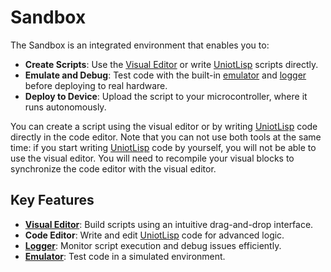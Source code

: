 # Sandbox

The Sandbox is an integrated environment that enables you to:

* **Create Scripts**: Use the [Visual Editor](visual-block-editor/) or write [UniotLisp](../../advanced/uniot-lisp/language-description.md) scripts directly.
* **Emulate and Debug**: Test code with the built-in [emulator](emulator.md) and [logger](logger.md) before deploying to real hardware.
* **Deploy to Device**: Upload the script to your microcontroller, where it runs autonomously.

You can create a script using the visual editor or by writing [UniotLisp](../../advanced/uniot-lisp/language-description.md) code directly in the code editor. Note that you can not use both tools at the same time: if you start writing [UniotLisp](../../advanced/uniot-lisp/language-description.md) code by yourself, you will not be able to use the visual editor. You will need to recompile your visual blocks to synchronize the code editor with the visual editor.

## Key Features

* [**Visual Editor**](visual-block-editor/): Build scripts using an intuitive drag-and-drop interface.
* **Code Editor**: Write and edit [UniotLisp](../../advanced/uniot-lisp/language-description.md) code for advanced logic.
* [**Logger**](logger.md): Monitor script execution and debug issues efficiently.
* [**Emulator**](emulator.md): Test code in a simulated environment.
